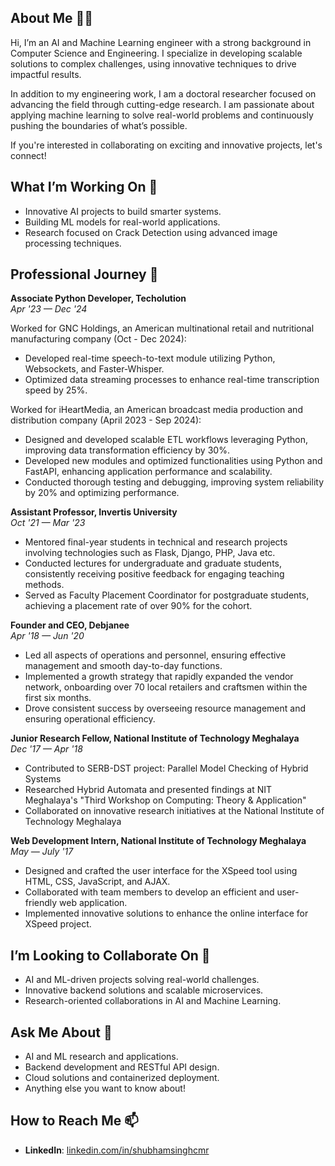 ## About Me 👨‍🎓
Hi, I’m an AI and Machine Learning engineer with a strong background in Computer Science and Engineering. I specialize in developing scalable solutions to complex challenges, using innovative techniques to drive impactful results.

In addition to my engineering work, I am a doctoral researcher focused on advancing the field through cutting-edge research. I am passionate about applying machine learning to solve real-world problems and continuously pushing the boundaries of what’s possible.

If you're interested in collaborating on exciting and innovative projects, let's connect!

## What I’m Working On 🚀
- Innovative AI projects to build smarter systems.
- Building ML models for real-world applications.
- Research focused on Crack Detection using advanced image processing techniques.

## Professional Journey 💼
**Associate Python Developer, Techolution**  
*Apr '23 — Dec '24*  

Worked for GNC Holdings, an American multinational retail and nutritional manufacturing company (Oct - Dec 2024):
- Developed real-time speech-to-text module utilizing Python, Websockets, and Faster-Whisper.
- Optimized data streaming processes to enhance real-time transcription speed by 25%.

Worked for iHeartMedia, an American broadcast media production and distribution company (April 2023 - Sep 2024):
- Designed and developed scalable ETL workflows leveraging Python, improving data transformation efficiency by 30%.
- Developed new modules and optimized functionalities using Python and FastAPI, enhancing application performance and scalability.
- Conducted thorough testing and debugging, improving system reliability by 20% and optimizing performance.

**Assistant Professor, Invertis University**  
*Oct '21 — Mar '23*  

- Mentored final-year students in technical and research projects involving technologies such as Flask, Django, PHP, Java etc.
- Conducted lectures for undergraduate and graduate students, consistently receiving positive feedback for engaging teaching methods.
- Served as Faculty Placement Coordinator for postgraduate students, achieving a placement rate of over 90% for the cohort.

**Founder and CEO, Debjanee**  
*Apr '18 — Jun '20*  

- Led all aspects of operations and personnel, ensuring effective management and smooth day-to-day functions.
- Implemented a growth strategy that rapidly expanded the vendor network, onboarding over 70 local retailers and craftsmen within the first six months.
- Drove consistent success by overseeing resource management and ensuring operational efficiency.

**Junior Research Fellow, National Institute of Technology Meghalaya**  
*Dec '17 — Apr '18*  

- Contributed to SERB-DST project: Parallel Model Checking of Hybrid Systems
- Researched Hybrid Automata and presented findings at NIT Meghalaya's "Third Workshop on Computing: Theory & Application"
- Collaborated on innovative research initiatives at the National Institute of Technology Meghalaya

**Web Development Intern, National Institute of Technology Meghalaya**  
*May — July '17*  

- Designed and crafted the user interface for the XSpeed tool using HTML, CSS, JavaScript, and AJAX.
- Collaborated with team members to develop an efficient and user-friendly web application.
- Implemented innovative solutions to enhance the online interface for XSpeed project.

## I’m Looking to Collaborate On 🤝  
- AI and ML-driven projects solving real-world challenges.
- Innovative backend solutions and scalable microservices.
- Research-oriented collaborations in AI and Machine Learning.

## Ask Me About 💬
- AI and ML research and applications.
- Backend development and RESTful API design.
- Cloud solutions and containerized deployment.
- Anything else you want to know about!

## How to Reach Me 📫  
- **LinkedIn**: [linkedin.com/in/shubhamsinghcmr](https://www.linkedin.com/in/shubhamsinghcmr)

